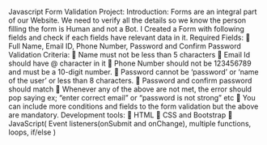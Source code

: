 Javascript Form Validation Project:
Introduction:
Forms are an integral part of our Website. We need to verify all the details so we know
the person filling the form is Human and not a Bot.
 I Created a Form with following fields and check if each fields have relevant data in it.
Required Fields:
 Full Name, Email ID, Phone Number, Password and Confirm Password
Validation Criteria:
 Name must not be less than 5 characters
 Email Id should have @ character in it
 Phone Number should not be 123456789 and must be a 10-digit number.
 Password cannot be ‘password’ or ‘name of the user’ or less than 8 characters.
 Password and confirm password should match
 Whenever any of the above are not met, the error should pop saying ex; “enter
correct email” or “password is not strong” etc
 You can include more conditions and fields to the form validation but the above
are mandatory.
Development tools:
 HTML
 CSS and Bootstrap
 JavaScript( Event listeners(onSubmit and onChange), multiple functions, loops,
if/else )
